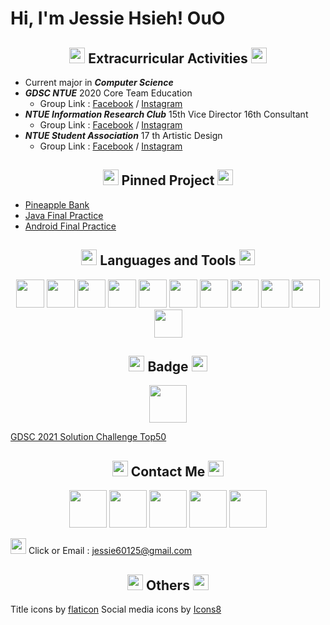 # Hi, I'm Jessie Hsieh! OuO



<!-- 經歷 -->
<h2 align="center">
<img width="25px" src="https://i.imgur.com/kYtIpeu.png"/> Extracurricular Activities <img width="25px" src="https://i.imgur.com/kYtIpeu.png"/>
</h2>

* Current major in ***Computer Science***
* ***GDSC NTUE*** 2020 Core Team Education
    * Group Link : [Facebook](https://www.facebook.com/DSCNTUE) / [Instagram](https://www.instagram.com/dsc_ntue/)
* ***NTUE Information Research Club*** 15th Vice Director 16th Consultant
    * Group Link : [Facebook](https://www.facebook.com/ntueIRC) / [Instagram](https://www.instagram.com/ntueirc/)
* ***NTUE Student Association*** 17 th Artistic Design
    * Group Link : [Facebook](https://www.facebook.com/NTUECSSA/) / [Instagram](https://www.instagram.com/ntuecs/)



<!-- 置頂專案 -->
<h2 align="center">
<img width="25px" src="https://i.imgur.com/kYtIpeu.png"/> Pinned Project <img width="25px" src="https://i.imgur.com/kYtIpeu.png"/> 
</h2>

* [Pineapple Bank](https://github.com/oscar1234456/PineappleBank)
* [Java Final Practice](https://github.com/jessie900309/NTUE_JavaFinalProjct)
* [Android Final Practice](https://github.com/jessie900309/NTUE_AndroidFinalProject)



<!-- 語言工具 -->
<h2 align="center">
<img width="25px" src="https://i.imgur.com/kYtIpeu.png"/> Languages and Tools <img width="25px" src="https://i.imgur.com/kYtIpeu.png"/>
</h2>

<p align="center">

<img width="45px" src="https://cdn.jsdelivr.net/gh/devicons/devicon/icons/flutter/flutter-original.svg"/>
<img width="45px" src="https://cdn.jsdelivr.net/gh/devicons/devicon/icons/dart/dart-original.svg" />
<img width="45px" src="https://cdn.jsdelivr.net/gh/devicons/devicon/icons/tensorflow/tensorflow-original.svg" />
<img width="45px" src="https://cdn.jsdelivr.net/gh/devicons/devicon/icons/android/android-original.svg" />
<img width="45px" src="https://cdn.jsdelivr.net/gh/devicons/devicon/icons/java/java-original.svg" />
<img width="45px" src="https://cdn.jsdelivr.net/gh/devicons/devicon/icons/cplusplus/cplusplus-original.svg" />
<img width="45px" src="https://cdn.jsdelivr.net/gh/devicons/devicon/icons/arduino/arduino-original.svg" />
<img width="45px" src="https://cdn.jsdelivr.net/gh/devicons/devicon/icons/python/python-original.svg" />
<img width="45px" src="https://cdn.jsdelivr.net/gh/devicons/devicon/icons/git/git-original.svg" />
<img width="45px" src="https://cdn.jsdelivr.net/gh/devicons/devicon/icons/php/php-plain.svg" />
<img width="45px" src="https://cdn.jsdelivr.net/gh/devicons/devicon/icons/html5/html5-original.svg" />

</p>



<!-- 得獎紀錄 -->
<h2 align="center">
<img width="25px" src="https://i.imgur.com/kYtIpeu.png"/> Badge <img width="25px" src="https://i.imgur.com/kYtIpeu.png"/>
</h2>

<p align="center">

<img width="60px" src="https://i.imgur.com/JyPriVg.png"/>

[GDSC 2021 Solution Challenge Top50](https://developers.google.com/profile/badges/events/community/dsc-2021-solution-top-50 )

</p>



<!-- 聯絡資訊 -->
<h2 align="center">
<img width="25px" src="https://i.imgur.com/kYtIpeu.png"/> Contact Me <img width="25px" src="https://i.imgur.com/kYtIpeu.png"/>
</h2>

<p align="center">

<img width="60px" src="https://img.icons8.com/bubbles/100/000000/link.png"/>
<img width="60px" src="https://img.icons8.com/bubbles/100/000000/facebook.png"/>
<img width="60px" src="https://img.icons8.com/bubbles/100/000000/instagram.png"/>
<img width="60px" src="https://img.icons8.com/bubbles/100/000000/sent.png"/>
<img width="60px" src="https://img.icons8.com/bubbles/100/000000/github.png"/>

[](www.linkedin.com/in/Jessie-Hsieh-OuO)
[](facebook.com/JessieHsieh.OuO)
[](https://www.instagram.com/hanamiya_0309/)
[](https://t.me/OuOjessie/)
[](https://github.com/jessie900309)

<img width="25px" src="https://icongr.am/clarity/cursor-hand-click.svg?size=60&color=currentColor"> Click or Email : [jessie60125@gmail.com]()

</p>



<!-- 圖檔來源 -->
<h2 align="center">
<img width="25px" src="https://i.imgur.com/kYtIpeu.png"/> Others <img width="25px" src="https://i.imgur.com/kYtIpeu.png"/>
</h2>

<p align="center">

Title icons by [flaticon](https://www.flaticon.com/free-icons/flower) 
Social media icons by [Icons8](https://icons8.com/)

</p>
